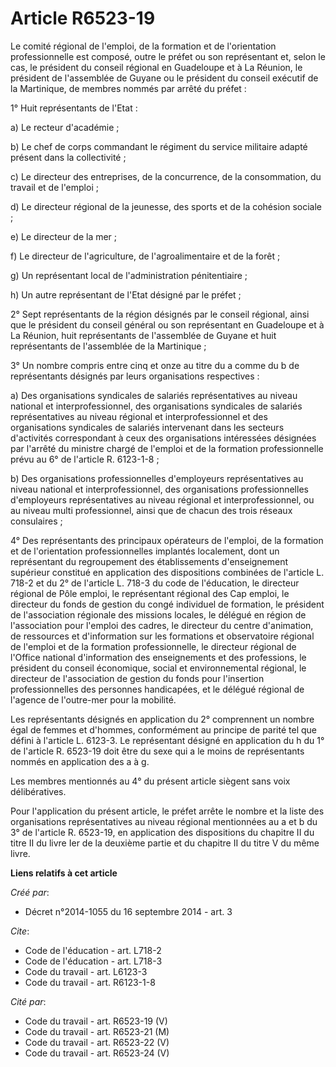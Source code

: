 # Article R6523-19

Le comité régional de l'emploi, de la formation et de l'orientation professionnelle est composé, outre le préfet ou son
représentant et, selon le cas, le président du conseil régional en Guadeloupe et à La Réunion, le président de l'assemblée de
Guyane ou le président du conseil exécutif de la Martinique, de membres nommés par arrêté du préfet : 

1° Huit représentants de l'Etat : 

a) Le recteur d'académie ; 

b) Le chef de corps commandant le régiment du service militaire adapté présent dans la collectivité ; 

c) Le directeur des entreprises, de la concurrence, de la consommation, du travail et de l'emploi ; 

d) Le directeur régional de la jeunesse, des sports et de la cohésion sociale ; 

e) Le directeur de la mer ; 

f) Le directeur de l'agriculture, de l'agroalimentaire et de la forêt ; 

g) Un représentant local de l'administration pénitentiaire ; 

h) Un autre représentant de l'Etat désigné par le préfet ; 

2° Sept représentants de la région désignés par le conseil régional, ainsi que le président du conseil général ou son
représentant en Guadeloupe et à La Réunion, huit représentants de l'assemblée de Guyane et huit représentants de l'assemblée
de la Martinique ; 

3° Un nombre compris entre cinq et onze au titre du a comme du b de représentants désignés par leurs organisations
respectives : 

a) Des organisations syndicales de salariés représentatives au niveau national et interprofessionnel, des organisations
syndicales de salariés représentatives au niveau régional et interprofessionnel et des organisations syndicales de salariés
intervenant dans les secteurs d'activités correspondant à ceux des organisations intéressées désignées par l'arrêté du
ministre chargé de l'emploi et de la formation professionnelle prévu au 6° de l'article R. 6123-1-8 ; 

b) Des organisations professionnelles d'employeurs représentatives au niveau national et interprofessionnel, des
organisations professionnelles d'employeurs représentatives au niveau régional et interprofessionnel, ou au niveau multi
professionnel, ainsi que de chacun des trois réseaux consulaires ; 

4° Des représentants des principaux opérateurs de l'emploi, de la formation et de l'orientation professionnelles implantés
localement, dont un représentant du regroupement des établissements d'enseignement supérieur constitué en application des
dispositions combinées de l'article L. 718-2 et du 2° de l'article L. 718-3 du code de l'éducation, le directeur régional de
Pôle emploi, le représentant régional des Cap emploi, le directeur du fonds de gestion du congé individuel de formation, le
président de l'association régionale des missions locales, le délégué en région de l'association pour l'emploi des cadres, le
directeur du centre d'animation, de ressources et d'information sur les formations et observatoire régional de l'emploi et de
la formation professionnelle, le directeur régional de l'Office national d'information des enseignements et des professions,
le président du conseil économique, social et environnemental régional, le directeur de l'association de gestion du fonds
pour l'insertion professionnelles des personnes handicapées, et le délégué régional de l'agence de l'outre-mer pour la
mobilité. 

Les représentants désignés en application du 2° comprennent un nombre égal de femmes et d'hommes, conformément au principe de
parité tel que défini à l'article L. 6123-3. Le représentant désigné en application du h du 1° de l'article R. 6523-19 doit
être du sexe qui a le moins de représentants nommés en application des a à g. 

Les membres mentionnés au 4° du présent article siègent sans voix délibératives. 

Pour l'application du présent article, le préfet arrête le nombre et la liste des organisations représentatives au niveau
régional mentionnées au a et b du 3° de l'article R. 6523-19, en application des dispositions du chapitre II du titre II du
livre Ier de la deuxième partie et du chapitre II du titre V du même livre.

**Liens relatifs à cet article**

_Créé par_:

  - Décret n°2014-1055 du 16 septembre 2014 - art. 3

_Cite_:

  - Code de l'éducation - art. L718-2
  - Code de l'éducation - art. L718-3
  - Code du travail - art. L6123-3
  - Code du travail - art. R6123-1-8

_Cité par_:

  - Code du travail - art. R6523-19 (V)
  - Code du travail - art. R6523-21 (M)
  - Code du travail - art. R6523-22 (V)
  - Code du travail - art. R6523-24 (V)
